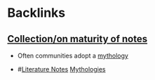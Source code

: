 
# Backlinks
## [Collection/on maturity of notes](<Collection/on maturity of notes.md>)
- Often communities adopt a [mythology](<mythology.md>)

- #[Literature Notes](<Literature Notes.md>) [Mythologies]([mythology](<mythology.md>))

